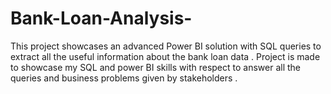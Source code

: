 # Bank-Loan-Analysis-
This project showcases an advanced Power BI solution with SQL queries to extract all the useful information about the bank loan data . Project is made to showcase my SQL and power BI skills with respect to answer all the queries and business problems given by stakeholders .
